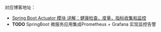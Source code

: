 
对应博客地址：
- [Spring Boot Actuator 模块 详解：健康检查，度量，指标收集和监控](https://ricstudio.top/archives/spring_boot_actuator_learn)
- **TODO** SpringBoot 微服务应用集成Prometheus + Grafana 实现监控告警
